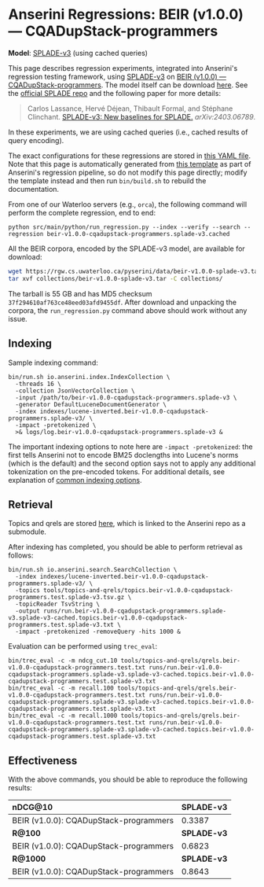 # Anserini Regressions: BEIR (v1.0.0) &mdash; CQADupStack-programmers

**Model**: [SPLADE-v3](https://arxiv.org/abs/2403.06789) (using cached queries)

This page describes regression experiments, integrated into Anserini's regression testing framework, using [SPLADE-v3](https://arxiv.org/abs/2403.06789) on [BEIR (v1.0.0) &mdash; CQADupStack-programmers](http://beir.ai/).
The model itself can be download [here](https://huggingface.co/naver/splade-v3).
See the [official SPLADE repo](https://github.com/naver/splade) and the following paper for more details:

> Carlos Lassance, Hervé Déjean, Thibault Formal, and Stéphane Clinchant. [SPLADE-v3: New baselines for SPLADE.](https://arxiv.org/abs/2403.06789) _arXiv:2403.06789_.

In these experiments, we are using cached queries (i.e., cached results of query encoding).

The exact configurations for these regressions are stored in [this YAML file](../../src/main/resources/regression/beir-v1.0.0-cqadupstack-programmers.splade-v3.cached.yaml).
Note that this page is automatically generated from [this template](../../src/main/resources/docgen/templates/beir-v1.0.0-cqadupstack-programmers.splade-v3.cached.template) as part of Anserini's regression pipeline, so do not modify this page directly; modify the template instead and then run `bin/build.sh` to rebuild the documentation.

From one of our Waterloo servers (e.g., `orca`), the following command will perform the complete regression, end to end:

```
python src/main/python/run_regression.py --index --verify --search --regression beir-v1.0.0-cqadupstack-programmers.splade-v3.cached
```

All the BEIR corpora, encoded by the SPLADE-v3 model, are available for download:

```bash
wget https://rgw.cs.uwaterloo.ca/pyserini/data/beir-v1.0.0-splade-v3.tar -P collections/
tar xvf collections/beir-v1.0.0-splade-v3.tar -C collections/
```

The tarball is 55 GB and has MD5 checksum `37f294610af763ce48eed03afd9455df`.
After download and unpacking the corpora, the `run_regression.py` command above should work without any issue.

## Indexing

Sample indexing command:

```
bin/run.sh io.anserini.index.IndexCollection \
  -threads 16 \
  -collection JsonVectorCollection \
  -input /path/to/beir-v1.0.0-cqadupstack-programmers.splade-v3 \
  -generator DefaultLuceneDocumentGenerator \
  -index indexes/lucene-inverted.beir-v1.0.0-cqadupstack-programmers.splade-v3/ \
  -impact -pretokenized \
  >& logs/log.beir-v1.0.0-cqadupstack-programmers.splade-v3 &
```

The important indexing options to note here are `-impact -pretokenized`: the first tells Anserini not to encode BM25 doclengths into Lucene's norms (which is the default) and the second option says not to apply any additional tokenization on the pre-encoded tokens.
For additional details, see explanation of [common indexing options](../../docs/common-indexing-options.md).

## Retrieval

Topics and qrels are stored [here](https://github.com/castorini/anserini-tools/tree/master/topics-and-qrels), which is linked to the Anserini repo as a submodule.

After indexing has completed, you should be able to perform retrieval as follows:

```
bin/run.sh io.anserini.search.SearchCollection \
  -index indexes/lucene-inverted.beir-v1.0.0-cqadupstack-programmers.splade-v3/ \
  -topics tools/topics-and-qrels/topics.beir-v1.0.0-cqadupstack-programmers.test.splade-v3.tsv.gz \
  -topicReader TsvString \
  -output runs/run.beir-v1.0.0-cqadupstack-programmers.splade-v3.splade-v3-cached.topics.beir-v1.0.0-cqadupstack-programmers.test.splade-v3.txt \
  -impact -pretokenized -removeQuery -hits 1000 &
```

Evaluation can be performed using `trec_eval`:

```
bin/trec_eval -c -m ndcg_cut.10 tools/topics-and-qrels/qrels.beir-v1.0.0-cqadupstack-programmers.test.txt runs/run.beir-v1.0.0-cqadupstack-programmers.splade-v3.splade-v3-cached.topics.beir-v1.0.0-cqadupstack-programmers.test.splade-v3.txt
bin/trec_eval -c -m recall.100 tools/topics-and-qrels/qrels.beir-v1.0.0-cqadupstack-programmers.test.txt runs/run.beir-v1.0.0-cqadupstack-programmers.splade-v3.splade-v3-cached.topics.beir-v1.0.0-cqadupstack-programmers.test.splade-v3.txt
bin/trec_eval -c -m recall.1000 tools/topics-and-qrels/qrels.beir-v1.0.0-cqadupstack-programmers.test.txt runs/run.beir-v1.0.0-cqadupstack-programmers.splade-v3.splade-v3-cached.topics.beir-v1.0.0-cqadupstack-programmers.test.splade-v3.txt
```

## Effectiveness

With the above commands, you should be able to reproduce the following results:

| **nDCG@10**                                                                                                  | **SPLADE-v3**|
|:-------------------------------------------------------------------------------------------------------------|--------------|
| BEIR (v1.0.0): CQADupStack-programmers                                                                       | 0.3387       |
| **R@100**                                                                                                    | **SPLADE-v3**|
| BEIR (v1.0.0): CQADupStack-programmers                                                                       | 0.6823       |
| **R@1000**                                                                                                   | **SPLADE-v3**|
| BEIR (v1.0.0): CQADupStack-programmers                                                                       | 0.8643       |
